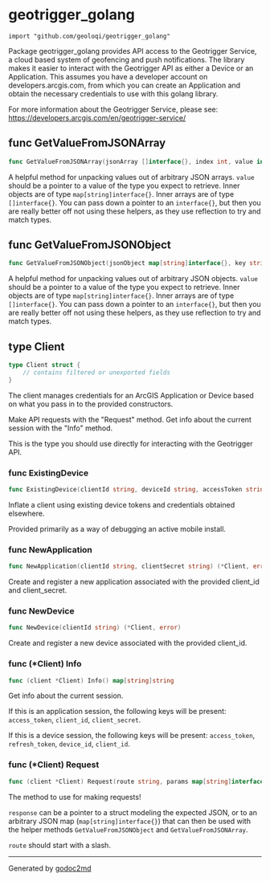 
# geotrigger_golang
    import "github.com/geoloqi/geotrigger_golang"

Package geotrigger_golang provides API access to the Geotrigger Service,
a cloud based system of geofencing and push notifications. The library
makes it easier to interact with the Geotrigger API as either a Device or
an Application. This assumes you have a developer account on
developers.arcgis.com, from which you can create an Application and obtain
the necessary credentials to use with this golang library.

For more information about the Geotrigger Service, please see:
<a href="https://developers.arcgis.com/en/geotrigger-service/">https://developers.arcgis.com/en/geotrigger-service/</a>






## func GetValueFromJSONArray
``` go
func GetValueFromJSONArray(jsonArray []interface{}, index int, value interface{}) error
```
A helpful method for unpacking values out of arbitrary JSON arrays.
`value` should be a pointer to a value of the type you expect to retrieve.
Inner objects are of type `map[string]interface{}`.
Inner arrays are of type `[]interface{}`.
You can pass down a pointer to an `interface{}`, but then you are really better
off not using these helpers, as they use reflection to try and match types.


## func GetValueFromJSONObject
``` go
func GetValueFromJSONObject(jsonObject map[string]interface{}, key string, value interface{}) error
```
A helpful method for unpacking values out of arbitrary JSON objects.
`value` should be a pointer to a value of the type you expect to retrieve.
Inner objects are of type `map[string]interface{}`.
Inner arrays are of type `[]interface{}`.
You can pass down a pointer to an `interface{}`, but then you are really better
off not using these helpers, as they use reflection to try and match types.



## type Client
``` go
type Client struct {
    // contains filtered or unexported fields
}
```
The client manages credentials for an ArcGIS Application or Device based on what you pass in to the
provided constructors.

Make API requests with the "Request" method. Get info about the current session with the
"Info" method.

This is the type you should use directly for interacting with the Geotrigger API.









### func ExistingDevice
``` go
func ExistingDevice(clientId string, deviceId string, accessToken string, expiresIn int64, refreshToken string) *Client
```
Inflate a client using existing device tokens and credentials obtained elsewhere.

Provided primarily as a way of debugging an active mobile install.


### func NewApplication
``` go
func NewApplication(clientId string, clientSecret string) (*Client, error)
```
Create and register a new application associated with the provided client_id
and client_secret.


### func NewDevice
``` go
func NewDevice(clientId string) (*Client, error)
```
Create and register a new device associated with the provided client_id.




### func (\*Client) Info
``` go
func (client *Client) Info() map[string]string
```
Get info about the current session.

If this is an application session, the following keys will be present: `access_token`, `client_id`, `client_secret`.

If this is a device session, the following keys will be present: `access_token`, `refresh_token`, `device_id`, `client_id`.



### func (\*Client) Request
``` go
func (client *Client) Request(route string, params map[string]interface{}, response interface{}) error
```
The method to use for making requests!

`response` can be a pointer to a struct modeling the expected JSON, or to an arbitrary JSON map (`map[string]interface{}`)
that can then be used with the helper methods `GetValueFromJSONObject` and `GetValueFromJSONArray`.

`route` should start with a slash.









- - -
Generated by [godoc2md](http://godoc.org/github.com/davecheney/godoc2md)